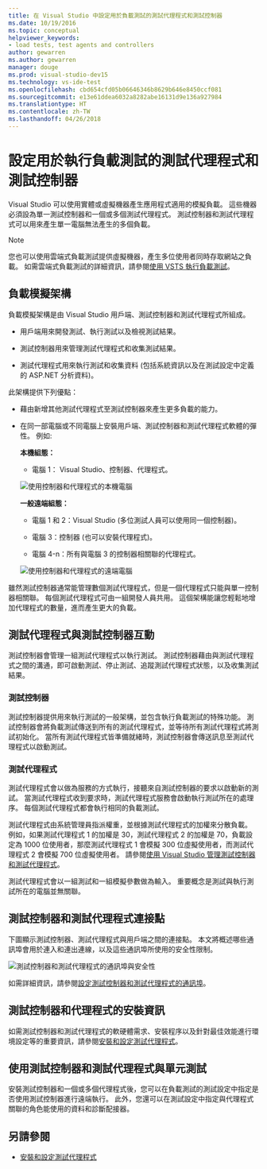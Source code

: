 ```yaml
---
title: 在 Visual Studio 中設定用於負載測試的測試代理程式和測試控制器
ms.date: 10/19/2016
ms.topic: conceptual
helpviewer_keywords:
- load tests, test agents and controllers
author: gewarren
ms.author: gewarren
manager: douge
ms.prod: visual-studio-dev15
ms.technology: vs-ide-test
ms.openlocfilehash: cbd654cfd05b06646346b8629b646e8450ccf081
ms.sourcegitcommit: e13e61ddea6032a8282abe16131d9e136a927984
ms.translationtype: HT
ms.contentlocale: zh-TW
ms.lasthandoff: 04/26/2018
---
```

# <a name="configure-test-agents-and-test-controllers-for-running-load-tests"></a>設定用於執行負載測試的測試代理程式和測試控制器

Visual Studio 可以使用實體或虛擬機器產生應用程式適用的模擬負載。 這些機器必須設為單一測試控制器和一個或多個測試代理程式。 測試控制器和測試代理程式可以用來產生單一電腦無法產生的多個負載。

> [!NOTE]
> 您也可以使用雲端式負載測試提供虛擬機器，產生多位使用者同時存取網站之負載。 如需雲端式負載測試的詳細資訊，請參閱[使用 VSTS 執行負載測試](/vsts/load-test/get-started-simple-cloud-load-test)。

## <a name="load-simulation-architecture"></a>負載模擬架構

負載模擬架構是由 Visual Studio 用戶端、測試控制器和測試代理程式所組成。

-   用戶端用來開發測試、執行測試以及檢視測試結果。

-   測試控制器用來管理測試代理程式和收集測試結果。

-   測試代理程式用來執行測試和收集資料 (包括系統資訊以及在測試設定中定義的 ASP.NET 分析資料)。

此架構提供下列優點：

-   藉由新增其他測試代理程式至測試控制器來產生更多負載的能力。

-   在同一部電腦或不同電腦上安裝用戶端、測試控制器和測試代理程式軟體的彈性。 例如: 

     **本機組態：**

    -   電腦 1： Visual Studio、控制器、代理程式。

     ![使用控制器和代理程式的本機電腦](./media/load-test-configa.png)

     **一般遠端組態：**

    -   電腦 1 和 2：Visual Studio (多位測試人員可以使用同一個控制器)。

    -   電腦 3：控制器 (也可以安裝代理程式)。

    -   電腦 4-n：所有與電腦 3 的控制器相關聯的代理程式。

     ![使用控制器和代理程式的遠端電腦](./media/load-test-configb.png)

雖然測試控制器通常能管理數個測試代理程式，但是一個代理程式只能與單一控制器相關聯。 每個測試代理程式可由一組開發人員共用。 這個架構能讓您輕鬆地增加代理程式的數量，進而產生更大的負載。

## <a name="test-agent-and-test-controller-interaction"></a>測試代理程式與測試控制器互動

測試控制器會管理一組測試代理程式以執行測試。 測試控制器藉由與測試代理程式之間的溝通，即可啟動測試、停止測試、追蹤測試代理程式狀態，以及收集測試結果。

### <a name="test-controller"></a>測試控制器

測試控制器提供用來執行測試的一般架構，並包含執行負載測試的特殊功能。 測試控制器會將負載測試傳送到所有的測試代理程式，並等待所有測試代理程式將測試初始化。 當所有測試代理程式皆準備就緒時，測試控制器會傳送訊息至測試代理程式以啟動測試。

### <a name="test-agent"></a>測試代理程式

測試代理程式會以做為服務的方式執行，接聽來自測試控制器的要求以啟動新的測試。 當測試代理程式收到要求時，測試代理程式服務會啟動執行測試所在的處理序。 每個測試代理程式都會執行相同的負載測試。

 測試代理程式由系統管理員指派權重，並根據測試代理程式的加權來分散負載。 例如，如果測試代理程式 1 的加權是 30，測試代理程式 2 的加權是 70，負載設定為 1000 位使用者，那麼測試代理程式 1 會模擬 300 位虛擬使用者，而測試代理程式 2 會模擬 700 位虛擬使用者。 請參閱[使用 Visual Studio 管理測試控制器和測試代理程式](../test/manage-test-controllers-and-test-agents.md)。

 測試代理程式會以一組測試和一組模擬參數做為輸入。 重要概念是測試與執行測試所在的電腦並無關聯。

## <a name="test-controller-and-test-agent-connection-points"></a>測試控制器和測試代理程式連接點

下圖顯示測試控制器、測試代理程式與用戶端之間的連接點。 本文將概述哪些通訊埠會用於連入和連出連線，以及這些通訊埠所使用的安全性限制。

 ![測試控制器和測試代理程式的通訊埠與安全性](./media/test-controller-agent-firewall.png)

 如需詳細資訊，請參閱[設定測試控制器和測試代理程式的通訊埠](../test/configure-ports-for-test-controllers-and-test-agents.md)。

## <a name="test-controller-and-agent-installation-information"></a>測試控制器和代理程式的安裝資訊

如需測試控制器和測試代理程式的軟硬體需求、安裝程序以及針對最佳效能進行環境設定等的重要資訊，請參閱[安裝和設定測試代理程式](../test/lab-management/install-configure-test-agents.md)。

## <a name="using-the-test-controller-and-test-agent-with-unit-tests"></a>使用測試控制器和測試代理程式與單元測試

安裝測試控制器和一個或多個代理程式後，您可以在負載測試的測試設定中指定是否使用測試控制器進行遠端執行。 此外，您還可以在測試設定中指定與代理程式關聯的角色能使用的資料和診斷配接器。

## <a name="see-also"></a>另請參閱

- [安裝和設定測試代理程式](../test/lab-management/install-configure-test-agents.md)